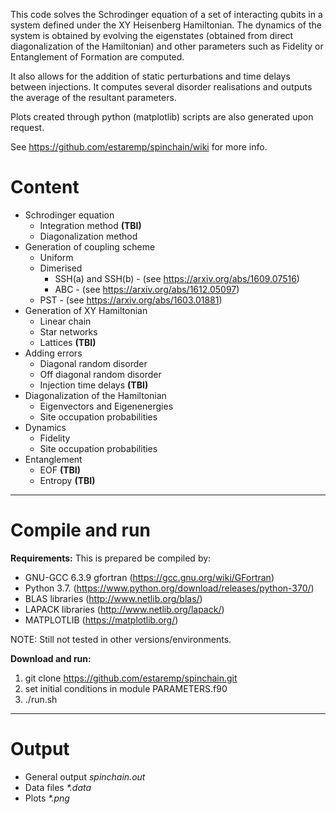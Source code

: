 This code solves the Schrodinger equation of a set of interacting qubits in a system defined under the XY Heisenberg Hamiltonian. The dynamics of the system is obtained by evolving the eigenstates (obtained from direct diagonalization of the Hamiltonian) and other parameters such as Fidelity or Entanglement of Formation are computed.

It also allows for the addition of static perturbations and time delays between injections. It computes several disorder realisations and outputs the average of the resultant parameters. 

Plots created through python (matplotlib) scripts are also generated upon request. 

See https://github.com/estaremp/spinchain/wiki for more info.

# Content 
* Schrodinger equation 
    * Integration method **(TBI)**
    * Diagonalization method 
* Generation of coupling scheme 
    * Uniform
    * Dimerised
        * SSH(a) and SSH(b) - (see https://arxiv.org/abs/1609.07516)
        * ABC - (see https://arxiv.org/abs/1612.05097)
    * PST - (see https://arxiv.org/abs/1603.01881)        
* Generation of XY Hamiltonian
    * Linear chain
    * Star networks
    * Lattices **(TBI)**
* Adding errors
    * Diagonal random disorder 
    * Off diagonal random disorder 
    * Injection time delays **(TBI)**
* Diagonalization of the Hamiltonian
    * Eigenvectors and Eigenenergies
    * Site occupation probabilities
* Dynamics
    * Fidelity
    * Site occupation probabilities
* Entanglement 
    * EOF **(TBI)**
    * Entropy **(TBI)**

***

# Compile and run

**Requirements:**
This is prepared be compiled by: 
* GNU-GCC 6.3.9 gfortran (https://gcc.gnu.org/wiki/GFortran)
* Python 3.7. (https://www.python.org/download/releases/python-370/)
* BLAS libraries (http://www.netlib.org/blas/) 
* LAPACK libraries (http://www.netlib.org/lapack/)
* MATPLOTLIB (https://matplotlib.org/)

NOTE: Still not tested in other versions/environments.

**Download and run:**
1. git clone https://github.com/estaremp/spinchain.git
2. set initial conditions in module PARAMETERS.f90
3. ./run.sh

***

# Output
* General output _spinchain.out_
* Data files _*.data_
* Plots _*.png_

